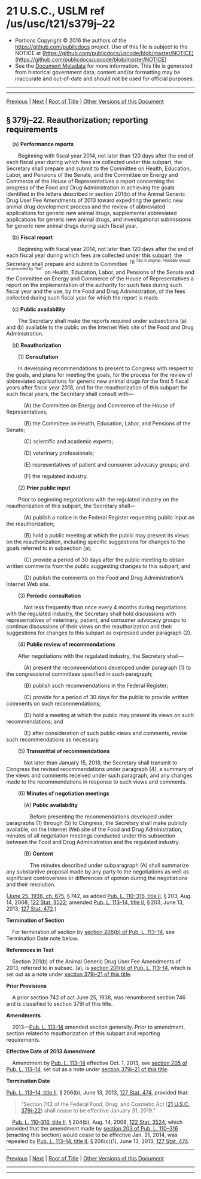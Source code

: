 ---
---

# 21 U.S.C., USLM ref /us/usc/t21/s379j–22

* Portions Copyright © 2016 the authors of the https://github.com/publicdocs project.
  Use of this file is subject to the NOTICE at [https://github.com/publicdocs/uscode/blob/master/NOTICE](https://github.com/publicdocs/uscode/blob/master/NOTICE)
* See the [Document Metadata](././../../../../../../..//README.md) for more information.
  This file is generated from historical government data; content and/or formatting may be inaccurate and out-of-date and should not be used for official purposes.

----------
----------

[Previous](./../../../../../../..//us/usc/t21/ch9/schVII/ptC/spt5/m__us_usc_t21_s379j–21.md) | [Next](./../../../../../../..//us/usc/t21/ch9/schVII/ptC/spt6/m__us_usc_t21_ch9_schVII_ptC_spt6.md) | [Root of Title](./../../../../../../../) | [Other Versions of this Document](https://publicdocs.github.io/go/links?ns=uslm&ref=%2Fus%2Fusc%2Ft21%2Fs379j%E2%80%9322)

## § 379j–22. Reauthorization; reporting requirements

    (a) __Performance reports__ 

        Beginning with fiscal year 2014, not later than 120 days after the end of each fiscal year during which fees are collected under this subpart, the Secretary shall prepare and submit to the Committee on Health, Education, Labor, and Pensions of the Senate, and the Committee on Energy and Commerce of the House of Representatives a report concerning the progress of the Food and Drug Administration in achieving the goals identified in the letters described in section 201(b) of the Animal Generic Drug User Fee Amendments of 2013 toward expediting the generic new animal drug development process and the review of abbreviated applications for generic new animal drugs, supplemental abbreviated applications for generic new animal drugs, and investigational submissions for generic new animal drugs during such fiscal year.

    (b) __Fiscal report__ 

        Beginning with fiscal year 2014, not later than 120 days after the end of each fiscal year during which fees are collected under this subpart, the Secretary shall prepare and submit to Committee  <sup>\[1\]</sup>  <sup><sup> 1 So in original. Probably should be preceded by “the”. </sup></sup>  on Health, Education, Labor, and Pensions of the Senate and the Committee on Energy and Commerce of the House of Representatives a report on the implementation of the authority for such fees during such fiscal year and the use, by the Food and Drug Administration, of the fees collected during such fiscal year for which the report is made.

    (c) __Public availability__ 

        The Secretary shall make the reports required under subsections (a) and (b) available to the public on the Internet Web site of the Food and Drug Administration.

    (d) __Reauthorization__ 

        (1) __Consultation__ 

        In developing recommendations to present to Congress with respect to the goals, and plans for meeting the goals, for the process for the review of abbreviated applications for generic new animal drugs for the first 5 fiscal years after fiscal year 2018, and for the reauthorization of this subpart for such fiscal years, the Secretary shall consult with—

            (A) the Committee on Energy and Commerce of the House of Representatives;

            (B) the Committee on Health, Education, Labor, and Pensions of the Senate;

            (C) scientific and academic experts;

            (D) veterinary professionals;

            (E) representatives of patient and consumer advocacy groups; and

            (F) the regulated industry.

        (2) __Prior public input__ 

        Prior to beginning negotiations with the regulated industry on the reauthorization of this subpart, the Secretary shall—

            (A) publish a notice in the Federal Register requesting public input on the reauthorization;

            (B) hold a public meeting at which the public may present its views on the reauthorization, including specific suggestions for changes to the goals referred to in subsection (a);

            (C) provide a period of 30 days after the public meeting to obtain written comments from the public suggesting changes to this subpart; and

            (D) publish the comments on the Food and Drug Administration’s Internet Web site.

        (3) __Periodic consultation__ 

            Not less frequently than once every 4 months during negotiations with the regulated industry, the Secretary shall hold discussions with representatives of veterinary, patient, and consumer advocacy groups to continue discussions of their views on the reauthorization and their suggestions for changes to this subpart as expressed under paragraph (2).

        (4) __Public review of recommendations__ 

        After negotiations with the regulated industry, the Secretary shall—

            (A) present the recommendations developed under paragraph (1) to the congressional committees specified in such paragraph;

            (B) publish such recommendations in the Federal Register;

            (C) provide for a period of 30 days for the public to provide written comments on such recommendations;

            (D) hold a meeting at which the public may present its views on such recommendations; and

            (E) after consideration of such public views and comments, revise such recommendations as necessary.

        (5) __Transmittal of recommendations__ 

            Not later than January 15, 2018, the Secretary shall transmit to Congress the revised recommendations under paragraph (4), a summary of the views and comments received under such paragraph, and any changes made to the recommendations in response to such views and comments.

        (6) __Minutes of negotiation meetings__ 

            (A) __Public availability__ 

                Before presenting the recommendations developed under paragraphs (1) through (5) to Congress, the Secretary shall make publicly available, on the Internet Web site of the Food and Drug Administration, minutes of all negotiation meetings conducted under this subsection between the Food and Drug Administration and the regulated industry.

            (B) __Content__ 

                The minutes described under subparagraph (A) shall summarize any substantive proposal made by any party to the negotiations as well as significant controversies or differences of opinion during the negotiations and their resolution.

([June 25, 1938, ch. 675][/us/act/1938-06-25/ch675], § 742, as added [Pub. L. 110–316, title II][/us/pl/110/316/tII], § 203, Aug. 14, 2008, [122 Stat. 3522][/us/stat/122/3522]; amended [Pub. L. 113–14, title II][/us/pl/113/14/tII], § 203, June 13, 2013, [127 Stat. 472][/us/stat/127/472].)

 __Termination of Section__ 

    For termination of section by [section 206(b) of Pub. L. 113–14][/us/pl/113/14/s206/b], see Termination Date note below.

 __References in Text__ 

    Section 201(b) of the Animal Generic Drug User Fee Amendments of 2013, referred to in subsec. (a), is [section 201(b) of Pub. L. 113–14][/us/pl/113/14/s201/b], which is set out as a note under [section 379j–21 of this title][/us/usc/t21/s379j–21].

 __Prior Provisions__ 

    A prior section 742 of act June 25, 1938, was renumbered section 746 and is classified to section 379l of this title.

 __Amendments__ 

    2013—[Pub. L. 113–14][/us/pl/113/14] amended section generally. Prior to amendment, section related to reauthorization of this subpart and reporting requirements.

 __Effective Date of 2013 Amendment__ 

    Amendment by [Pub. L. 113–14][/us/pl/113/14] effective Oct. 1, 2013, see [section 205 of Pub. L. 113–14][/us/pl/113/14/s205], set out as a note under [section 379j–21 of this title][/us/usc/t21/s379j–21].

 __Termination Date__ 

[Pub. L. 113–14, title II][/us/pl/113/14/tII], § 206(b), June 13, 2013, [127 Stat. 474][/us/stat/127/474], provided that: 

> “Section 742 of the Federal Food, Drug, and Cosmetic Act ([21 U.S.C. 379j–22][/us/usc/t21/s379j–22]) shall cease to be effective January 31, 2019.”

    [Pub. L. 110–316, title II][/us/pl/110/316/tII], § 204(b), Aug. 14, 2008, [122 Stat. 3524][/us/stat/122/3524], which provided that the amendment made by [section 203 of Pub. L. 110–316][/us/pl/110/316/s203] (enacting this section) would cease to be effective Jan. 31, 2014, was repealed by [Pub. L. 113–14, title II][/us/pl/113/14/tII], § 206(c)(1), June 13, 2013, [127 Stat. 474][/us/stat/127/474].

----------

[Previous](./../../../../../../..//us/usc/t21/ch9/schVII/ptC/spt5/m__us_usc_t21_s379j–21.md) | [Next](./../../../../../../..//us/usc/t21/ch9/schVII/ptC/spt6/m__us_usc_t21_ch9_schVII_ptC_spt6.md) | [Root of Title](./../../../../../../../) | [Other Versions of this Document](https://publicdocs.github.io/go/links?ns=uslm&ref=%2Fus%2Fusc%2Ft21%2Fs379j%E2%80%9322)

----------
----------

[/us/act/1938-06-25/ch675]: https://publicdocs.github.io/go/links?ns=uslm&ref=%2Fus%2Fact%2F1938-06-25%2Fch675
[/us/pl/110/316/tII]: https://publicdocs.github.io/go/links?ns=uslm&ref=%2Fus%2Fpl%2F110%2F316%2FtII
[/us/stat/122/3522]: https://publicdocs.github.io/go/links?ns=uslm&ref=%2Fus%2Fstat%2F122%2F3522
[/us/pl/113/14/tII]: https://publicdocs.github.io/go/links?ns=uslm&ref=%2Fus%2Fpl%2F113%2F14%2FtII
[/us/stat/127/472]: https://publicdocs.github.io/go/links?ns=uslm&ref=%2Fus%2Fstat%2F127%2F472
[/us/pl/113/14/s206/b]: https://publicdocs.github.io/go/links?ns=uslm&ref=%2Fus%2Fpl%2F113%2F14%2Fs206%2Fb
[/us/pl/113/14/s201/b]: https://publicdocs.github.io/go/links?ns=uslm&ref=%2Fus%2Fpl%2F113%2F14%2Fs201%2Fb
[/us/usc/t21/s379j–21]: https://publicdocs.github.io/go/links?ns=uslm&ref=%2Fus%2Fusc%2Ft21%2Fs379j%E2%80%9321
[/us/pl/113/14]: https://publicdocs.github.io/go/links?ns=uslm&ref=%2Fus%2Fpl%2F113%2F14
[/us/pl/113/14]: https://publicdocs.github.io/go/links?ns=uslm&ref=%2Fus%2Fpl%2F113%2F14
[/us/pl/113/14/s205]: https://publicdocs.github.io/go/links?ns=uslm&ref=%2Fus%2Fpl%2F113%2F14%2Fs205
[/us/usc/t21/s379j–21]: https://publicdocs.github.io/go/links?ns=uslm&ref=%2Fus%2Fusc%2Ft21%2Fs379j%E2%80%9321
[/us/pl/113/14/tII]: https://publicdocs.github.io/go/links?ns=uslm&ref=%2Fus%2Fpl%2F113%2F14%2FtII
[/us/stat/127/474]: https://publicdocs.github.io/go/links?ns=uslm&ref=%2Fus%2Fstat%2F127%2F474
[/us/usc/t21/s379j–22]: https://publicdocs.github.io/go/links?ns=uslm&ref=%2Fus%2Fusc%2Ft21%2Fs379j%E2%80%9322
[/us/pl/110/316/tII]: https://publicdocs.github.io/go/links?ns=uslm&ref=%2Fus%2Fpl%2F110%2F316%2FtII
[/us/stat/122/3524]: https://publicdocs.github.io/go/links?ns=uslm&ref=%2Fus%2Fstat%2F122%2F3524
[/us/pl/110/316/s203]: https://publicdocs.github.io/go/links?ns=uslm&ref=%2Fus%2Fpl%2F110%2F316%2Fs203
[/us/pl/113/14/tII]: https://publicdocs.github.io/go/links?ns=uslm&ref=%2Fus%2Fpl%2F113%2F14%2FtII
[/us/stat/127/474]: https://publicdocs.github.io/go/links?ns=uslm&ref=%2Fus%2Fstat%2F127%2F474


